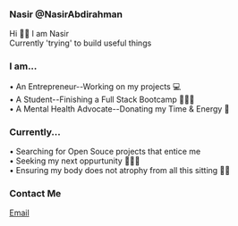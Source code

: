 ### Nasir @NasirAbdirahman
Hi 👋🏾 I am Nasir<br>
Currently 'trying' to build useful things

### I am...
• An Entrepreneur--Working on my projects 💻<br>
• A Student--Finishing a Full Stack Bootcamp 👨🏾‍🎓<br>
• A Mental Health Advocate--Donating my Time & Energy 🧠<br>


### Currently...
• Searching for Open Souce projects that entice me <br>
• Seeking my next oppurtunity 🕵🏾‍♂️<br>
• Ensuring my body does not atrophy from all this sitting 💪🏾<br>


### Contact Me
[Email](mailto:nasir.a.abdirahman@outlook.com)
